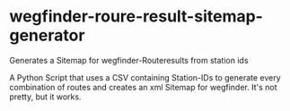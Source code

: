 # wegfinder-roure-result-sitemap-generator
Generates a Sitemap for wegfinder-Routeresults from station ids

A Python Script that uses a CSV containing Station-IDs to generate every combination of routes and creates an xml Sitemap for wegfinder. It's not pretty, but it works.
